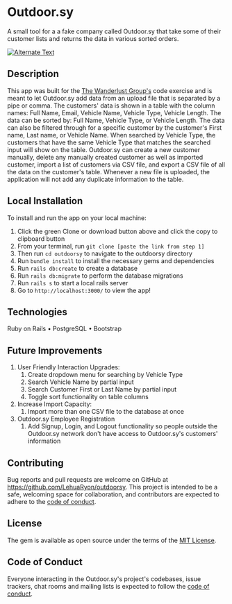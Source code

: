 # Outdoor.sy
A small tool for a a fake company called Outdoor.sy that take some of their customer lists and returns the data in various sorted orders.

[![Alternate Text]({https://www.loom.com/share/94be3b26333e45dd970e40a7dd611a89})]({https://www.loom.com/share/94be3b26333e45dd970e40a7dd611a89} "Outdoor.sy Demo")

## Description
This app was built for the [The Wanderlust Group's](https://thewanderlustgroup.com/) code exercise and is meant to let Outdoor.sy add data from an upload file that is separated by a pipe or comma.  The customers' data is shown in a table with the column names: Full Name, Email, Vehicle Name, Vehicle Type, Vehicle Length.  The data can be sorted by: Full Name, Vehicle Type, or Vehicle Length.  The data can also be filtered through for a specific customer by the customer's First name, Last name, or Vehicle Name.  When searched by Vehicle Type, the customers that have the same Vehicle Type that matches the searched input will show on the table.  Outdoor.sy can create a new customer manually, delete any manually created customer as well as imported customer, import a list of customers via CSV file, and export a CSV file of all the data on the customer's table.  Whenever a new file is uploaded, the application will not add any duplicate information to the table.

## Local Installation
To install and run the app on your local machine:
1. Click the green Clone or download button above and click the copy to clipboard button
2. From your terminal, run `git clone [paste the link from step 1]`
3. Then run `cd outdoorsy` to navigate to the outdoorsy directory
4. Run `bundle install` to install the necessary gems and dependencies
5. Run `rails db:create` to create a database
5. Run `rails db:migrate` to perform the database migrations
7. Run `rails s` to start a local rails server
8. Go to `http://localhost:3000/` to view the app!

## Technologies
Ruby on Rails
• PostgreSQL
• Bootstrap

## Future Improvements
1. User Friendly Interaction Upgrades:
    1. Create dropdown menu for searching by Vehicle Type
    2. Search Vehicle Name by partial input
    3. Search Customer First or Last Name by partial input
    4. Toggle sort functionality on table columns
2. Increase Import Capacity:
    1. Import more than one CSV file to the database at once
3. Outdoor.sy Employee Registration
    1. Add Signup, Login, and Logout functionality so people outside the Outdoor.sy network don't have access to Outdoor.sy's customers' information

## Contributing

Bug reports and pull requests are welcome on GitHub at https://github.com/LehuaRyon/outdoorsy. This project is intended to be a safe, welcoming space for collaboration, and contributors are expected to adhere to the [code of conduct](https://github.com/LehuaRyon/outdoorsy/blob/main/CODE_OF_CONDUCT.md).

## License

The gem is available as open source under the terms of the [MIT License](https://github.com/LehuaRyon/outdoorsy/blob/main/LICENSE).

## Code of Conduct

Everyone interacting in the Outdoor.sy's project's codebases, issue trackers, chat rooms and mailing lists is expected to follow the [code of conduct](https://github.com/LehuaRyon/outdoorsy/blob/main/CODE_OF_CONDUCT.md).
## 

